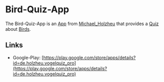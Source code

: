 # Bird-Quiz-App

The Bird-Quiz-App is an [App](9000168.md) from [Michael_Holzheu](0.md) that provides a [Quiz](280000010.md) about [Birds](260010000.md).

## Links

- Google-Play: [https://play.google.com/store/apps/details?id=de.holzheu.vogelquiz_pro](https://play.google.com/store/apps/details?id=de.holzheu.vogelquiz_pro)